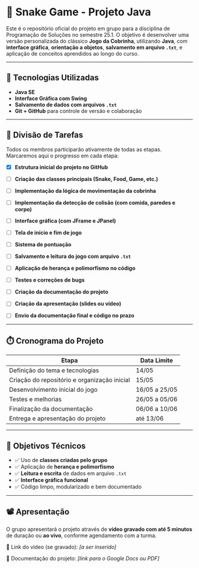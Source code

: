 # 🐍 Snake Game - Projeto Java

Este é o repositório oficial do projeto em grupo para a disciplina de Programação de Soluções no semestre 25.1. O objetivo é desenvolver uma versão personalizada do clássico **Jogo da Cobrinha**, utilizando **Java**, com **interface gráfica**, **orientação a objetos**, **salvamento em arquivo `.txt`**, e aplicação de conceitos aprendidos ao longo do curso.

---

## 🧪 Tecnologias Utilizadas

- **Java SE**
- **Interface Gráfica com Swing**
- **Salvamento de dados com arquivos `.txt`**
- **Git + GitHub** para controle de versão e colaboração

---

## 📌 Divisão de Tarefas
Todos os membros participarão ativamente de todas as etapas. Marcaremos aqui o progresso em cada etapa:

- [X] **Estrutura inicial do projeto no GitHub**  

- [ ] **Criação das classes principais (Snake, Food, Game, etc.)**  

- [ ] **Implementação da lógica de movimentação da cobrinha**  

- [ ] **Implementação da detecção de colisão (com comida, paredes e corpo)**  

- [ ] **Interface gráfica (com JFrame e JPanel)**  

- [ ] **Tela de início e fim de jogo**  
 
- [ ] **Sistema de pontuação**  

- [ ] **Salvamento e leitura do jogo com arquivo `.txt`**  
 
- [ ] **Aplicação de herança e polimorfismo no código**  

- [ ] **Testes e correções de bugs**  
 
- [ ] **Criação da documentação do projeto**  

- [ ] **Criação da apresentação (slides ou vídeo)**  

- [ ] **Envio da documentação final e código no prazo**  

---

## ⏱️ Cronograma do Projeto

| Etapa | Data Limite |
|-------|-------------|
| Definição do tema e tecnologias | 14/05 |
| Criação do repositório e organização inicial | 15/05 |
| Desenvolvimento inicial do jogo | 16/05 a 25/05 |
| Testes e melhorias | 26/05 a 05/06 |
| Finalização da documentação | 06/06 a 10/06 |
| Entrega e apresentação do projeto | até 13/06 |

---

## 🎯 Objetivos Técnicos

- ✅ Uso de **classes criadas pelo grupo**
- ✅ Aplicação de **herança e polimorfismo**
- ✅ **Leitura e escrita** de dados em arquivo `.txt`
- ✅ **Interface gráfica funcional**
- ✅ Código limpo, modularizado e bem documentado

---

## 📽️ Apresentação

O grupo apresentará o projeto através de **vídeo gravado com até 5 minutos** de duração ou **ao vivo**, conforme agendamento com a turma.

🎥 Link do vídeo (se gravado): _[a ser inserido]_

📄 Documentação do projeto: _[link para o Google Docs ou PDF]_

